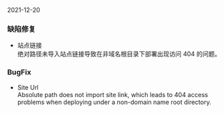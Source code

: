 2021-12-20

### 缺陷修复

- 站点链接   
绝对路径未导入站点链接导致在非域名根目录下部署出现访问 404 的问题。

### BugFix

- Site Url   
Absolute path does not import site link, which leads to 404 access problems when deploying under a non-domain name root directory.
